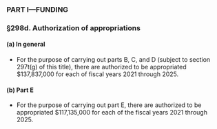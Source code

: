 ### PART I—FUNDING

### §298d. Authorization of appropriations
#### (a) In general
* For the purpose of carrying out parts B, C, and D (subject to section 297t(g) of this title), there are authorized to be appropriated $137,837,000 for each of fiscal years 2021 through 2025.

#### (b) Part E
* For the purpose of carrying out part E, there are authorized to be appropriated $117,135,000 for each of the fiscal years 2021 through 2025.
